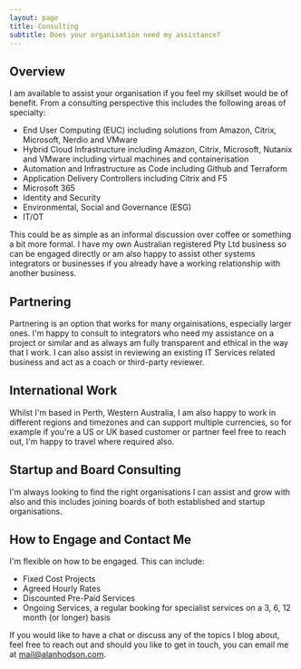 ```yaml
---
layout: page
title: Consulting
subtitle: Does your organisation need my assistance?
---
```


## Overview
I am available to assist your organisation if you feel my skillset would be of benefit. From a consulting perspective this includes the following areas of specialty:

-   End User Computing (EUC) including solutions from Amazon, Citrix, Microsoft, Nerdio and VMware
-   Hybrid Cloud Infrastructure including Amazon, Citrix, Microsoft, Nutanix and VMware including virtual machines and containerisation
-   Automation and Infrastructure as Code including Github and Terraform
-   Application Delivery Controllers including Citrix and F5
-   Microsoft 365
-   Identity and Security
-   Environmental, Social and Governance (ESG)
-   IT/OT

This could be as simple as an informal discussion over coffee or something a bit more formal. I have my own Australian registered Pty Ltd business so can be engaged directly or am also happy to assist other systems integrators or businesses if you already have a working relationship with another business. 

## Partnering

Partnering is an option that works for many orgainisations, especially larger ones. I'm happy to consult to integrators who need my assistance on a project or similar and as always am fully transparent and ethical in the way that I work. I can also assist in reviewing an existing IT Services related business and act as a coach or third-party reviewer.

## International Work

Whilst I'm based in Perth, Western Australia, I am also happy to work in different regions and timezones and can support multiple currencies, so for example if you're a US or UK based customer or partner feel free to reach out, I'm happy to travel where required also.

## Startup and Board Consulting

I'm always looking to find the right organisations I can assist and grow with also and this includes joining boards of both established and startup organisations.

## How to Engage and Contact Me

I'm flexible on how to be engaged. This can include:

-   Fixed Cost Projects
-   Agreed Hourly Rates
-   Discounted Pre-Paid Services
-   Ongoing Services, a regular booking for specialist services on a 3, 6, 12 month (or longer) basis

If you would like to have a chat or discuss any of the topics I blog about, feel free to reach out and should you like to get in touch, you can email me at <mail@alanhodson.com>.